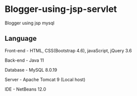 # Blogger-using-jsp-servlet
Blogger using jsp mysql

## Language
Front-end - HTML, CSS(Bootstrap 4.6), javaScript, jQuery 3.6

Back-end - Java 11

Database - MySQL 8.0.19

Server - Apache Tomcat 9 (Local host)

IDE - NetBeans 12.0
